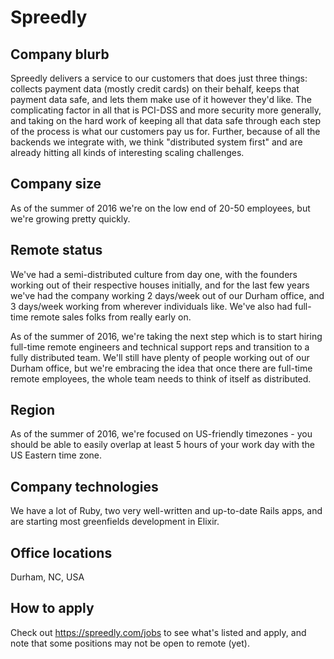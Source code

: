 # Spreedly

## Company blurb

Spreedly delivers a service to our customers that does just three things: collects payment data (mostly credit cards) on their behalf, keeps that payment data safe, and lets them make use of it however they'd like. The complicating factor in all that is PCI-DSS and more security more generally, and taking on the hard work of keeping all that data safe through each step of the process is what our customers pay us for. Further, because of all the backends we integrate with, we think "distributed system first" and are already hitting all kinds of interesting scaling challenges.

## Company size

As of the summer of 2016 we're on the low end of 20-50 employees, but we're growing pretty quickly.

## Remote status

We've had a semi-distributed culture from day one, with the founders working out of their respective houses initially, and for the last few years we've had the company working 2 days/week out of our Durham office, and 3 days/week working from wherever individuals like. We've also had full-time remote sales folks from really early on.

As of the summer of 2016, we're taking the next step which is to start hiring full-time remote engineers and technical support reps and transition to a fully distributed team. We'll still have plenty of people working out of our Durham office, but we're embracing the idea that once there are full-time remote employees, the whole team needs to think of itself as distributed.

## Region

As of the summer of 2016, we're focused on US-friendly timezones - you should be able to easily overlap at least 5 hours of your work day with the US Eastern time zone.

## Company technologies

We have a lot of Ruby, two very well-written and up-to-date Rails apps, and are starting most greenfields development in Elixir.

## Office locations

Durham, NC, USA

## How to apply

Check out https://spreedly.com/jobs to see what's listed and apply, and note that some positions may not be open to remote (yet).
